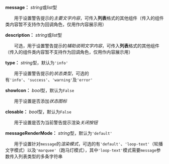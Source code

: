 **message：** *string*或*list*型

　　用于设置警告提示的*主要文字内容*，可传入**列表**格式的其他组件（传入的组件类内容暂不支持作为回调角色，仅用作内容展示用）

**description：** *string*或*list*型

　　可选，用于设置警告提示的*辅助说明文字内容*，可传入**列表**格式的其他组件（传入的组件类内容暂不支持作为回调角色，仅用作内容展示用）

**type：** *string*型，默认为`'info'`

　　用于设置警告提示的*状态类型*，可选的有`'info'`、`'success'`、`'warning'`及`'error'`

**showIcon：** *bool*型，默认为`False`

　　用于设置是否添加*状态图标*

**closable：** *bool*型，默认为`False`

　　用于设置是否为当前警告提示渲染*关闭按钮*

**messageRenderMode：** *string*型，默认为`'default'`

　　用于设置针对`message`的*渲染模式*，可选的有`'default'`、`'loop-text'`（轮播文字模式）以及`'marquee'`（跑马灯模式），其中`'loop-text'`模式需要`message`参数传入列表类型的多条字符串


